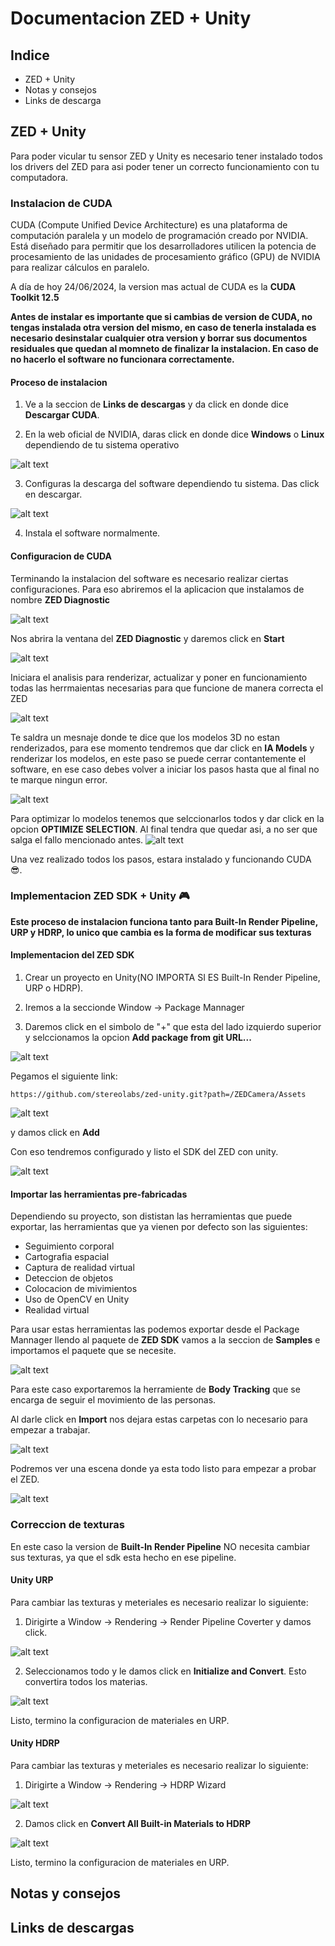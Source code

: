 # Documentacion ZED + Unity

## Indice

* ZED + Unity
* Notas y consejos
* Links de descarga

## ZED + Unity

Para poder vicular tu sensor ZED y Unity es necesario tener instalado todos los drivers del ZED para asi poder tener un correcto funcionamiento con tu computadora.

### Instalacion de CUDA
CUDA (Compute Unified Device Architecture) es una plataforma de computación paralela y un modelo de programación creado por NVIDIA. Está diseñado para permitir que los desarrolladores utilicen la potencia de procesamiento de las unidades de procesamiento gráfico (GPU) de NVIDIA para realizar cálculos en paralelo.

A día de hoy 24/06/2024, la version mas actual de CUDA es la **CUDA Toolkit 12.5**

**Antes de instalar es importante que si cambias de version de CUDA, no tengas instalada otra version del mismo, en caso de tenerla instalada es necesario desinstalar cualquier otra version y borrar sus documentos residuales que quedan al momneto de finalizar la instalacion. En caso de no hacerlo el software no funcionara correctamente.**

#### Proceso de instalacion

1. Ve a la seccion de **Links de descargas** y da click en donde dice **Descargar CUDA**.

2. En la web oficial de NVIDIA, daras click en donde dice **Windows** o **Linux** dependiendo de tu sistema operativo

![alt text](IMG/image.png)

3. Configuras la descarga del software dependiendo tu sistema. Das click en descargar.

![alt text](IMG/image1.png)

4. Instala el software normalmente.

#### Configuracion de CUDA

Terminando la instalacion del software es necesario realizar ciertas configuraciones. Para eso abriremos el la aplicacion que instalamos de nombre **ZED Diagnostic**

![alt text](IMG/image2.png)

Nos abrira la ventana del **ZED Diagnostic** y daremos click en **Start**

![alt text](IMG/image3.png)

Iniciara el analisis para renderizar, actualizar y poner en funcionamiento todas las herrmaientas necesarias para que funcione de manera correcta el ZED

![alt text](IMG/image4.png)

Te saldra un mesnaje donde te dice que los modelos 3D no estan renderizados, para ese momento tendremos que dar click en **IA Models** y renderizar los modelos, en este paso se puede cerrar contantemente el software, en ese caso debes volver a iniciar los pasos hasta que al final no te marque ningun error.

![alt text](IMG/image5.png)

Para optimizar lo modelos tenemos que selccionarlos todos y dar click en la opcion **OPTIMIZE SELECTION**. Al final tendra que quedar asi, a no ser que salga el fallo mencionado antes.
![alt text](IMG/image6.png)

Una vez realizado todos los pasos, estara instalado y funcionando CUDA 😎.

### Implementacion ZED SDK + Unity 🎮

**Este proceso de instalacion funciona tanto para Built-In Render Pipeline, URP y HDRP, lo unico que cambia es la forma de modificar sus texturas**

#### Implementacion del ZED SDK

1. Crear un proyecto en Unity(NO IMPORTA SI ES Built-In Render Pipeline, URP o HDRP).

2. Iremos a la seccionde Window -> Package Mannager 
3. Daremos click en el simbolo de "+" que esta del lado izquierdo superior y selccionamos la opcion **Add package from git URL...**

![alt text](IMG/image7.png)

Pegamos el siguiente link:

    https://github.com/stereolabs/zed-unity.git?path=/ZEDCamera/Assets

![alt text](IMG/image8.png)

y damos click en **Add**

Con eso tendremos configurado y listo el SDK del ZED con unity.

![alt text](IMG/image9.png)

#### Importar las herramientas pre-fabricadas

Dependiendo su proyecto, son dististan las herramientas que puede exportar, las herramientas que ya vienen por defecto son las siguientes:

* Seguimiento corporal
* Cartografia espacial
* Captura de realidad virtual
* Deteccion de objetos
* Colocacion de mivimientos
* Uso de OpenCV en Unity
* Realidad virtual

Para usar estas herramientas las podemos exportar desde el Package Mannager llendo al paquete de **ZED SDK** vamos a la seccion de **Samples** e importamos el paquete que se necesite.

![alt text](IMG/image10.png)

Para este caso exportaremos la herramiente de **Body Tracking** que se encarga de seguir el movimiento de las personas.

Al darle click en **Import** nos dejara estas carpetas con lo necesario para empezar a trabajar.

![alt text](IMG/image11.png)

Podremos ver una escena donde ya esta todo listo para empezar a probar el ZED.

![alt text](IMG/image12.png)

### Correccion de texturas

En este caso la version de **Built-In Render Pipeline** NO necesita cambiar sus texturas, ya que el sdk esta hecho en ese pipeline.

#### Unity URP

Para cambiar las texturas y meteriales es necesario realizar lo siguiente:

1. Dirigirte a Window -> Rendering -> Render Pipeline Coverter y damos click.

![alt text](IMG/image13.png)

2. Seleccionamos todo y le damos click en **Initialize and Convert**. Esto convertira todos los materias.

![alt text](IMG/image14.png)

Listo, termino la configuracion de materiales en URP.

#### Unity HDRP
Para cambiar las texturas y meteriales es necesario realizar lo siguiente:

1. Dirigirte a Window -> Rendering -> HDRP Wizard

![alt text](IMG/image15.png)

2. Damos click en **Convert All Built-in Materials to HDRP**

![alt text](IMG/image16.png)

Listo, termino la configuracion de materiales en URP.
## Notas y consejos

## Links de descargas